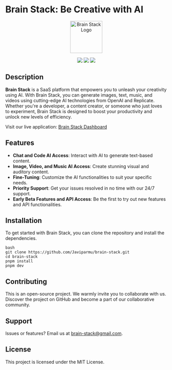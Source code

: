 # Brain Stack: Be Creative with AI

<p align="center">
  <img src="https://i.ibb.co/hgTN8Ff/logo-blue.png" alt="Brain Stack Logo" width="100"/>
</p>

<p align="center">
  <a href="#"><img src="https://img.shields.io/badge/OpenAI-logo?logo=openai"></a>
  <a href="#"><img src="https://img.shields.io/badge/Replicate-logo?logo=Replicate&color=blue"></a>
  <a href="#"><img src="https://img.shields.io/badge/Next.js-logo?logo=next.js&color=black"></a>
</p>

## Description

**Brain Stack** is a SaaS platform that empowers you to unleash your creativity using AI. With Brain Stack, you can generate images, text, music, and videos using cutting-edge AI technologies from OpenAI and Replicate. Whether you're a developer, a content creator, or someone who just loves to experiment, Brain Stack is designed to boost your productivity and unlock new levels of efficiency.

Visit our live application: [Brain Stack Dashboard](https://brain-stack.vercel.com/dashboard)

## Features

- **Chat and Code AI Access**: Interact with AI to generate text-based content.
- **Image, Video, and Music AI Access**: Create stunning visual and auditory content.
- **Fine-Tuning**: Customize the AI functionalities to suit your specific needs.
- **Priority Support**: Get your issues resolved in no time with our 24/7 support.
- **Early Beta Features and API Access**: Be the first to try out new features and API functionalities.

## Installation

To get started with Brain Stack, you can clone the repository and install the dependencies.

```
bash
git clone https://github.com/Javiparmu/brain-stack.git
cd brain-stack
pnpm install
pnpm dev
```

## Contributing

This is an open-source project. We warmly invite you to collaborate with us. Discover the project on GitHub and become a part of our collaborative community.

## Support

Issues or features? Email us at brain-stack@gmail.com.

## License

This project is licensed under the MIT License.

